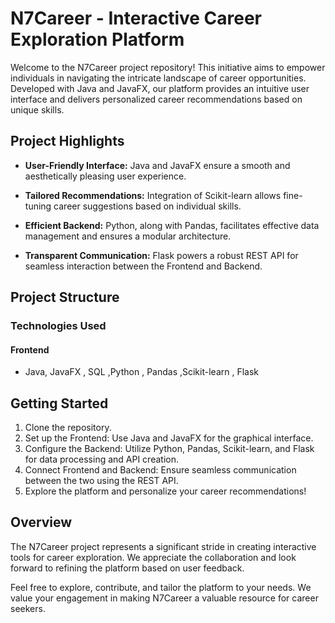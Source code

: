 # N7Career - Interactive Career Exploration Platform

Welcome to the N7Career project repository! This initiative aims to empower individuals in navigating the intricate landscape of career opportunities. Developed with Java and JavaFX, our platform provides an intuitive user interface and delivers personalized career recommendations based on unique skills.

## Project Highlights

- **User-Friendly Interface:** Java and JavaFX ensure a smooth and aesthetically pleasing user experience.
  
- **Tailored Recommendations:** Integration of Scikit-learn allows fine-tuning career suggestions based on individual skills.
  
- **Efficient Backend:** Python, along with Pandas, facilitates effective data management and ensures a modular architecture.
  
- **Transparent Communication:** Flask powers a robust REST API for seamless interaction between the Frontend and Backend.

## Project Structure


### Technologies Used

#### Frontend

- Java, JavaFX , SQL ,Python , Pandas ,Scikit-learn , Flask
  
## Getting Started

1. Clone the repository.
2. Set up the Frontend: Use Java and JavaFX for the graphical interface.
3. Configure the Backend: Utilize Python, Pandas, Scikit-learn, and Flask for data processing and API creation.
4. Connect Frontend and Backend: Ensure seamless communication between the two using the REST API.
5. Explore the platform and personalize your career recommendations!

## Overview 
The N7Career project represents a significant stride in creating interactive tools for career exploration. We appreciate the collaboration and look forward to refining the platform based on user feedback.

Feel free to explore, contribute, and tailor the platform to your needs. We value your engagement in making N7Career a valuable resource for career seekers.
